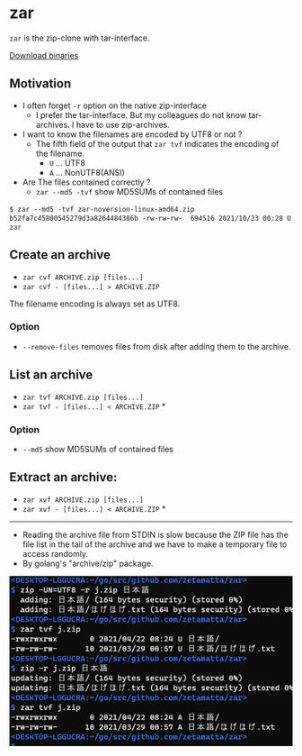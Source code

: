 zar
===

`zar` is the zip-clone with tar-interface.

[Download binaries](https://github.com/zetamatta/zar/releases)

Motivation
----------

- I often forget `-r` option on the native zip-interface
    - I prefer the tar-interface. But my colleagues do not know tar-archives. I have to use zip-archives.
- I want to know the filenames are encoded by UTF8 or not ?
    - The fifth field of the output that `zar tvf` indicates the encoding of the filename.
        - `U` ... UTF8
        - `A` ... NonUTF8(ANSI)
- Are The files contained correctly ?
    - `zar --md5 -tvf` show MD5SUMs of contained files

```
$ zar --md5 -tvf zar-noversion-linux-amd64.zip
b52fa7c45800545279d3a8264484386b -rw-rw-rw-  694516 2021/10/23 00:28 U zar
```

Create an archive
-----------------

- `zar cvf ARCHIVE.zip [files...]`
- `zar cvf - [files...] > ARCHIVE.ZIP`

The filename encoding is always set as UTF8.

### Option

- `--remove-files` removes files from disk after adding them to the archive.

List an archive
----------------

- `zar tvf ARCHIVE.zip [files...]`  
- `zar tvf - [files...] < ARCHIVE.ZIP` \*

### Option

- `--md5` show MD5SUMs of contained files

Extract an archive:
-------------------

- `zar xvf ARCHIVE.zip [files...]`  
- `zar xvf - [files...] < ARCHIVE.ZIP` \*

---

- Reading the archive file from STDIN is slow because the ZIP file has the file list in the tail of the archive and we have to make a temporary file to access randomly.
- By golang's "archive/zip" package.

![](./demo.png)
